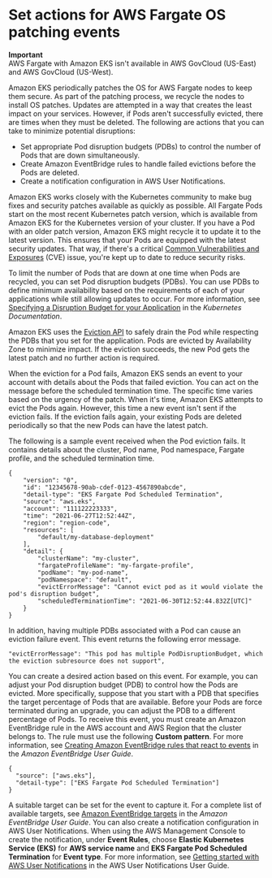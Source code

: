 # Set actions for AWS Fargate OS patching events<a name="fargate-pod-patching"></a>

**Important**  
AWS Fargate with Amazon EKS isn't available in AWS GovCloud \(US\-East\) and AWS GovCloud \(US\-West\)\.

Amazon EKS periodically patches the OS for AWS Fargate nodes to keep them secure\. As part of the patching process, we recycle the nodes to install OS patches\. Updates are attempted in a way that creates the least impact on your services\. However, if Pods aren't successfully evicted, there are times when they must be deleted\. The following are actions that you can take to minimize potential disruptions:
+ Set appropriate Pod disruption budgets \(PDBs\) to control the number of Pods that are down simultaneously\.
+ Create Amazon EventBridge rules to handle failed evictions before the Pods are deleted\.
+ Create a notification configuration in AWS User Notifications\.

Amazon EKS works closely with the Kubernetes community to make bug fixes and security patches available as quickly as possible\. All Fargate Pods start on the most recent Kubernetes patch version, which is available from Amazon EKS for the Kubernetes version of your cluster\. If you have a Pod with an older patch version, Amazon EKS might recycle it to update it to the latest version\. This ensures that your Pods are equipped with the latest security updates\. That way, if there's a critical [Common Vulnerabilities and Exposures](https://cve.mitre.org/) \(CVE\) issue, you're kept up to date to reduce security risks\.

To limit the number of Pods that are down at one time when Pods are recycled, you can set Pod disruption budgets \(PDBs\)\. You can use PDBs to define minimum availability based on the requirements of each of your applications while still allowing updates to occur\. For more information, see [Specifying a Disruption Budget for your Application](https://kubernetes.io/docs/tasks/run-application/configure-pdb/) in the *Kubernetes Documentation*\.

Amazon EKS uses the [Eviction API](https://kubernetes.io/docs/tasks/administer-cluster/safely-drain-node/#eviction-api) to safely drain the Pod while respecting the PDBs that you set for the application\. Pods are evicted by Availability Zone to minimize impact\. If the eviction succeeds, the new Pod gets the latest patch and no further action is required\.

When the eviction for a Pod fails, Amazon EKS sends an event to your account with details about the Pods that failed eviction\. You can act on the message before the scheduled termination time\. The specific time varies based on the urgency of the patch\. When it's time, Amazon EKS attempts to evict the Pods again\. However, this time a new event isn't sent if the eviction fails\. If the eviction fails again, your existing Pods are deleted periodically so that the new Pods can have the latest patch\.

The following is a sample event received when the Pod eviction fails\. It contains details about the cluster, Pod name, Pod namespace, Fargate profile, and the scheduled termination time\.

```
{
    "version": "0",
    "id": "12345678-90ab-cdef-0123-4567890abcde",
    "detail-type": "EKS Fargate Pod Scheduled Termination",
    "source": "aws.eks",
    "account": "111122223333",
    "time": "2021-06-27T12:52:44Z",
    "region": "region-code",
    "resources": [
        "default/my-database-deployment"
    ],
    "detail": {
        "clusterName": "my-cluster",
        "fargateProfileName": "my-fargate-profile",
        "podName": "my-pod-name",
        "podNamespace": "default",
        "evictErrorMessage": "Cannot evict pod as it would violate the pod's disruption budget",
        "scheduledTerminationTime": "2021-06-30T12:52:44.832Z[UTC]"
    }
}
```

In addition, having multiple PDBs associated with a Pod can cause an eviction failure event\. This event returns the following error message\.

```
"evictErrorMessage": "This pod has multiple PodDisruptionBudget, which the eviction subresource does not support",
```

You can create a desired action based on this event\. For example, you can adjust your Pod disruption budget \(PDB\) to control how the Pods are evicted\. More specifically, suppose that you start with a PDB that specifies the target percentage of Pods that are available\. Before your Pods are force terminated during an upgrade, you can adjust the PDB to a different percentage of Pods\. To receive this event, you must create an Amazon EventBridge rule in the AWS account and AWS Region that the cluster belongs to\. The rule must use the following **Custom pattern**\. For more information, see [Creating Amazon EventBridge rules that react to events](https://docs.aws.amazon.com/eventbridge/latest/userguide/eb-create-rule.html) in the *Amazon EventBridge User Guide*\.

```
{
  "source": ["aws.eks"],
  "detail-type": ["EKS Fargate Pod Scheduled Termination"]
}
```

A suitable target can be set for the event to capture it\. For a complete list of available targets, see [Amazon EventBridge targets](https://docs.aws.amazon.com/eventbridge/latest/userguide/eb-targets.html) in the *Amazon EventBridge User Guide*\. You can also create a notification configuration in AWS User Notifications\. When using the AWS Management Console to create the notification, under **Event Rules**, choose **Elastic Kubernetes Service \(EKS\)** for **AWS service name** and **EKS Fargate Pod Scheduled Termination** for **Event type**\. For more information, see [Getting started with AWS User Notifications](https://docs.aws.amazon.com/notifications/latest/userguide/getting-started.html) in the AWS User Notifications User Guide\.
